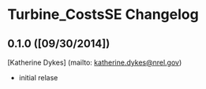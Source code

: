 # Turbine_CostsSE Changelog

## 0.1.0 ([09/30/2014])

[Katherine Dykes] (mailto: katherine.dykes@nrel.gov)

- initial relase

